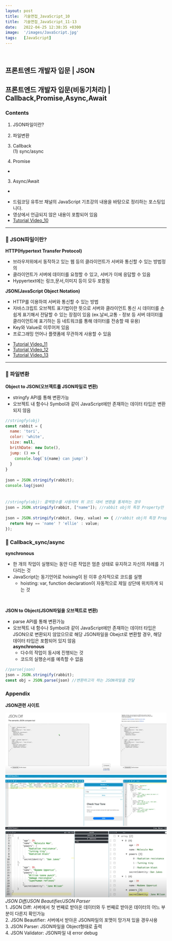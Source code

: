```yaml
---
layout: post
title:  기술면접_JavaScript_10
title:  기술면접_JavaScript_11-13
date:   2022-04-25 12:38:35 +0300
image:  '/images/JavaScript.jpg'
tags:   [JavaScript]
---
```

<br/>

## 프론트엔드 개발자 입문 | JSON<br/>
## 프론트엔드 개발자 입문(비동기처리) | Callback,Promise,Async,Await<br/>

### Contents <br/>
1. JSON파일이란?<br/>
2. 파일변환<br/>

1. Callback<br/>
  (1) sync/async<br/>
2. Promise<br/>
  -
3. Async/Await<br/>
  -

* 드림코딩 유투브 채널의 JavaScript 기초강의 내용을 바탕으로 정리하는 포스팅입니다. <br/>
* 영상에서 언급되지 않은 내용이 포함되어 있음<br/>
* [Tutorial Video_10](https://www.youtube.com/watch?v=FN_D4Ihs3LE&list=PLv2d7VI9OotTVOL4QmPfvJWPJvkmv6h-2&index=10)<br/>

___

### :bell: JSON파일이란? <br/>
**HTTP(Hypertext Transfer Protocol)**
  - 브라우저위에서 동작하고 있는 웹 등의 클라이언트가 서버와 통신할 수 있는 방법정의<br/>
  - 클라이언트가 서버에 데이터를 요청할 수 있고, 서버가 이에 응답할 수 있음<br/>
  - Hypyertext에는 링크,문서,이미지 등이 모두 포함됨 <br/>

**JSON(JavaScript Object Notation)**<br/>
  - HTTP를 이용하여 서버와 통신할 수 있는 방법<br/>
  - 자바스크립트 오브젝트 표기법이란 뜻으로 서버와 클라이언트 통신 시 데이터를 손쉽게 표기해서 전달할 수 있는 장점이 있음 (ex.날씨,교통 - 정보 등 서버 데이터를 클라이언트에 표기하는 등 네트워크를 통해 데이터를 전송할 때 유용)<br/>
  - Key와 Value로 이루어져 있음<br/>
  - 프로그래밍 언어나 플랫폼에 무관하게 사용할 수 있음<br/>
* [Tutorial Video_11](https://www.youtube.com/watch?v=s1vpVCrT8f4&list=PLv2d7VI9OotTVOL4QmPfvJWPJvkmv6h-2&index=11)<br/>
* [Tutorial Video_12](https://www.youtube.com/watch?v=JB_yU6Oe2eE&list=PLv2d7VI9OotTVOL4QmPfvJWPJvkmv6h-2&index=12)<br/>
* [Tutorial Video_13](https://www.youtube.com/watch?v=aoQSOZfz3vQ&list=PLv2d7VI9OotTVOL4QmPfvJWPJvkmv6h-2&index=13)<br/>

___

### :bell: 파일변환 <br/>
**Object to JSON(오브젝트를 JSON파일로 변환)**<br/>
- stringfy API를 통해 변환가능<br/>
- 오브젝트 내 함수나 Symbol과 같이 JavaScript에만 존재하는 데이터 타입은 변환되지 않음<br/>

```javascript
//stringfy(obj)
const rabbit = {
  name: 'tori',
  color: 'white',
  size: null,
  brithDate: new Date(),
  jump: () => {
    console.log(`${name} can jump!`)
  }
}

json = JSON.stringify(rabbit);
console.log(json)


//stringfy(obj): 콜백함수를 사용하여 위 코드 대비 변환을 통제하는 경우
json = JSON.stringify(rabbit, ["name"]); //rabbit obj의 특정 Property만 변환하고자 하는 경우 사용

json = JSON.stringify(rabbit, (key, value) => { //rabbit obj의 특정 Property의 값을 변경하여 변환하고자 하는 경우 사용
  return key == 'name' ? 'ellie' : value;
}); 
```
### :bell: Callback_sync/async<br/>
**synchronous**<br/>
  - 한 개의 작업이 실행되는 동안 다른 작업은 멈춘 상태로 유지하고 자신의 차례를 기다리는 것<br/>
  - JavaScript는 동기언어로 hoising이 된 이후 순차적으로 코드를 실행<br/>
    * hoisting: var, function declaration이 자동적으로 제일 상단에 위치하게 되는 것<br/>
    ```javascript
    ```

**<br/>JSON to Object(JSON파일을 오브젝트로 변환)**<br/>
- parse API를 통해 변환가능<br/>
- 오브젝트 내 함수나 Symbol과 같이 JavaScript에만 존재하는 데이터 타입은 JSON으로 변환되지 않았으므로 해당 JSON파일을 Obejct로 변환할 경우, 해당 데이터 타입은 포함되어 있지 않음<br/>
**asynchronous**<br/>
  - 다수의 작업이 동시에 진행되는 것<br/>
  - 코드의 실행순서를 예측할 수 없음<br/>

```javascript
//parse(json)
json = JSON.stringify(rabbit);
const obj = JSON.parse(json) //변환하고자 하는 JSON파일을 전달
```

### Appendix<br/>
**JSON관련 사이트**<br/>
<div class="gallery-box">
  <div class="gallery">
    <img src="/images/Posting/JavaScript/15.png" alt="Project">
    <img src="/images/Posting/JavaScript/16.png" alt="Project">
    <img src="/images/Posting/JavaScript/17.png" alt="Project">
  </div>
  <em>JSON Diff/JSON Beautifier/JSON Parser <a href="https://unsplash.com/" target="_blank"></a></em>
</div>
1. JSON Diff: 서버에서 첫 번째로 받아온 데이터와 두 번째로 받아온 데이터의 어느 부분이 다른지 확인가능<br/>
2. JSON Beautifier: 서버에서 받아온 JSON파일의 포맷이 망가져 있을 경우사용<br/>
3. JSON Parser: JSON파일을 Object형태로 출력<br/>
4. JSON Validator: JSON파일 내 error debug<br/>